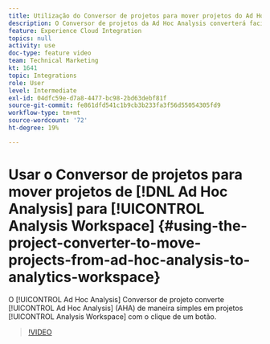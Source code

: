 ```yaml
---
title: Utilização do Conversor de projetos para mover projetos do Ad Hoc Analysis para o Analytics Workspace
description: O Conversor de projetos da Ad Hoc Analysis converterá facilmente projetos da Ad Hoc Analysis (AHA) em projetos da Analysis Workspace com o clique de um botão.
feature: Experience Cloud Integration
topics: null
activity: use
doc-type: feature video
team: Technical Marketing
kt: 1641
topic: Integrations
role: User
level: Intermediate
exl-id: 04dfc59e-d7a8-4477-bc98-2bd63debf81f
source-git-commit: fe861dfd541c1b9cb3b233fa3f56d55054305fd9
workflow-type: tm+mt
source-wordcount: '72'
ht-degree: 19%

---
```


# Usar o Conversor de projetos para mover projetos de [!DNL Ad Hoc Analysis] para [!UICONTROL Analysis Workspace] {#using-the-project-converter-to-move-projects-from-ad-hoc-analysis-to-analytics-workspace}

O [!UICONTROL Ad Hoc Analysis] Conversor de projeto converte [!UICONTROL Ad Hoc Analysis] (AHA) de maneira simples em projetos [!UICONTROL Analysis Workspace] com o clique de um botão.

>[!VIDEO](https://video.tv.adobe.com/v/23118/?quality=12)

